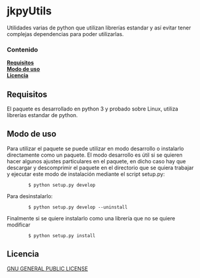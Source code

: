 # jkpyUtils
Utilidades varias de python que utilizan librerías estandar y así evitar tener complejas dependencias para poder utilizarlas.

### Contenido
**[Requisitos](#requisitos)**<br>
**[Modo de uso](#modo-de-uso)**<br>
**[Licencia](#licencia)**<br>

## Requisitos
El paquete es desarrollado en python 3 y probado sobre Linux, utiliza librerías 
estandar de python.

## Modo de uso
Para utilizar el paquete se puede utilizar en modo desarrollo o instalarlo
directamente como un paquete. El modo desarrollo es útil si se quieren hacer 
algunos ajustes particulares en el paquete, en dicho caso hay que descargar 
y descomprimir el paquete en el directorio que se quiera trabajar y ejecutar
este modo de instalación mediante el script setup.py:

			$ python setup.py develop

Para desinstalarlo:

			$ python setup.py develop --uninstall

Finalmente si se quiere instalarlo como una librería que no se quiere modificar

			$ python setup.py install


## Licencia
[GNU GENERAL PUBLIC LICENSE](LICENSE)

